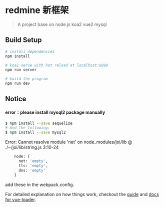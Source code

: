 # redmine 新框架

> A project base on node.js koa2 vue2 mysql

## Build Setup

``` bash
# install dependencies
npm install

# koa2 serve with hot reload at localhost:8889
npm run server

# build the program
npm run dev
```
## Notice

 #### error：please install mysql2 package manually
``` bash
$ npm install --save sequelize
# And the following:
$ npm install --save mysql2

```
 Error: Cannot resolve module 'net' on node_modules/joi/lib @ ./~/joi/lib/string.js 3:10-24
``` bash
    node: {
      net: 'empty',
      tls: 'empty',
      dns: 'empty'
    }
```
add these in the webpack.config.

For detailed explanation on how things work, checkout the [guide](http://vuejs-templates.github.io/webpack/) and [docs for vue-loader](http://vuejs.github.io/vue-loader).

